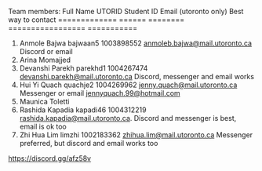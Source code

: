 Team members:
   Full Name        UTORID       Student ID     Email (utoronto only)                 Best way to contact
   =============    ======       ========       =================                     ===========
1. Anmole Bajwa     bajwaan5     1003898552     anmoleb.bajwa@mail.utoronto.ca        Discord or email
2. Arina Momajjed
3. Devanshi Parekh  parekhd1     1004267474     devanshi.parekh@mail.utoronto.ca      Discord, messenger and email works
4. Hui Yi Quach     quachje2     1004269962     jenny.quach@mail.utoronto.ca          Messenger or email jennyquach.99@hotmail.com 
5. Maunica Toletti
6. Rashida Kapadia  kapadi46     1004312219     rashida.kapadia@mail.utoronto.ca.     Discord and messenger is best, email is ok too
7. Zhi Hua Lim      limzhi       1002183362     zhihua.lim@mail.utoronto.ca           Messenger preferred, but discord and email works too

https://discord.gg/afz58v
